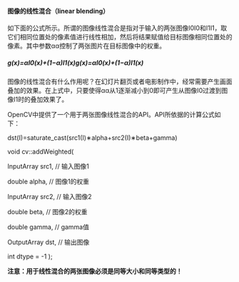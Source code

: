 #### 图像的线性混合（linear blending）

如下面的公式所示。所谓的图像线性混合是指对于输入的两张图像I0I0和I1I1，取它们相同位置处的像素值进行线性相加，然后将结果赋值给目标图像相同位置处的像素。其中参数αα控制了两张图片在目标图像中的权重。

##### g(x)=αI0(x)+(1−α)I1(x)g(x)=αI0(x)+(1−α)I1(x)



图像的线性混合有什么作用呢？在幻灯片翻页或者电影制作中，经常需要产生画面叠加的效果。在上式中，只要使得αα从1逐渐减小到0即可产生从图像I0过渡到图像I1时的叠加效果了。

OpenCV中提供了一个用于两张图像线性混合的API。API所依据的计算公式如下：



dst(I)=saturate_cast(src1(I)∗alpha+src2(I)∗beta+gamma)

void cv::addWeighted( 

InputArray src1,		// 输入图像1   

double alpha,			// 图像1的权重    

InputArray src2,		// 输入图像2    

double beta,			  // 图像2的权重    

double gamma,		// gamma值    

OutputArray dst,	  // 输出图像    

int dtype = -1			 );

**注意：用于线性混合的两张图像必须是同等大小和同等类型的！**